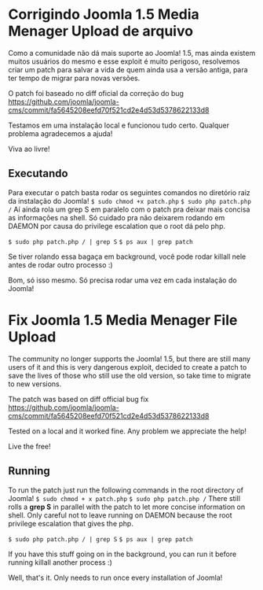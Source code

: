 # Corrigindo Joomla 1.5 Media Menager Upload de arquivo

Como a comunidade não dá mais suporte ao Joomla! 1.5, mas ainda existem muitos usuários do mesmo e esse exploit é muito perigoso, resolvemos criar um patch para salvar a vida de quem ainda usa a versão antiga, para ter tempo de migrar para novas versões.

O patch foi baseado no diff oficial da correção do bug https://github.com/joomla/joomla-cms/commit/fa5645208eefd70f521cd2e4d53d5378622133d8

Testamos em uma instalação local e funcionou tudo certo. Qualquer problema agradecemos a ajuda!

Viva ao livre!

## Executando 

Para executar o patch basta rodar os seguintes comandos no diretório raiz da instalação do Joomla!
``
$ sudo chmod +x patch.php
``
``
$ sudo php patch.php /
``
Aí ainda rola um grep S em paralelo com o patch pra deixar mais concisa as informações na shell. Só cuidado pra não deixarem rodando em DAEMON por causa do privilege escalation que o root dá pelo php.

``
$ sudo php patch.php / | grep S
``
``
$ ps aux | grep patch
``

Se tiver rolando essa bagaça em background, você pode rodar killall nele antes de rodar outro processo :)

Bom, só isso mesmo.
Só precisa rodar uma vez em cada instalação do Joomla!


# Fix Joomla 1.5 Media Menager File Upload

The community no longer supports the Joomla! 1.5, but there are still many users of it and this is very dangerous exploit, decided to create a patch to save the lives of those who still use the old version, so take time to migrate to new versions.

The patch was based on diff official bug fix https://github.com/joomla/joomla-cms/commit/fa5645208eefd70f521cd2e4d53d5378622133d8

Tested on a local and it worked fine. Any problem we appreciate the help!

Live the free!

## Running

To run the patch just run the following commands in the root directory of Joomla!
``
$ sudo chmod + x patch.php
``
``
$ sudo php patch.php /
``
There still rolls a **grep S** in parallel with the patch to let more concise information on shell. Only careful not to leave running on DAEMON because the root privilege escalation that gives the php.

``
$ sudo php patch.php / | grep S
``
``
$ ps aux | grep patch
``

If you have this stuff going on in the background, you can run it before running killall another process :)

Well, that's it.
Only needs to run once every installation of Joomla!
